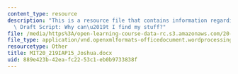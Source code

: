 ```yaml
---
content_type: resource
description: "This is a resource file that contains information regarding Joshua's\
  \ Draft Script: Why can\u2019t I find my stuff?"
file: /media/https%3A/open-learning-course-data-rc.s3.amazonaws.com/20-219-becoming-the-next-bill-nye-writing-and-hosting-the-educational-show-january-iap-2015/889e423b42eafc2253c1eb0b9733838f_MIT20_219IAP15_Joshua.docx
file_type: application/vnd.openxmlformats-officedocument.wordprocessingml.document
resourcetype: Other
title: MIT20_219IAP15_Joshua.docx
uid: 889e423b-42ea-fc22-53c1-eb0b9733838f
---
```

